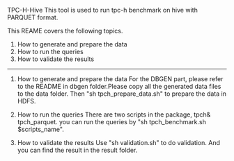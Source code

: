 TPC-H-Hive
This tool is used to run tpc-h benchmark on hive with PARQUET format.

This REAME covers the following topics.

1. How to generate and prepare the data
2. How to run the queries
3. How to validate the results


----

1. How to generate and prepare the data
For the DBGEN part, please refer to the README in dbgen folder.Please copy all the generated data files to the data folder. Then "sh tpch_prepare_data.sh" to prepare the data in HDFS.
 
2. How to run the queries
There are two scripts in the package, tpch& tpch_parquet. you can run the queries by "sh tpch_benchmark.sh $scripts_name".

3. How to validate the results
Use "sh validation.sh" to do validation. And you can find the result in the result folder.

